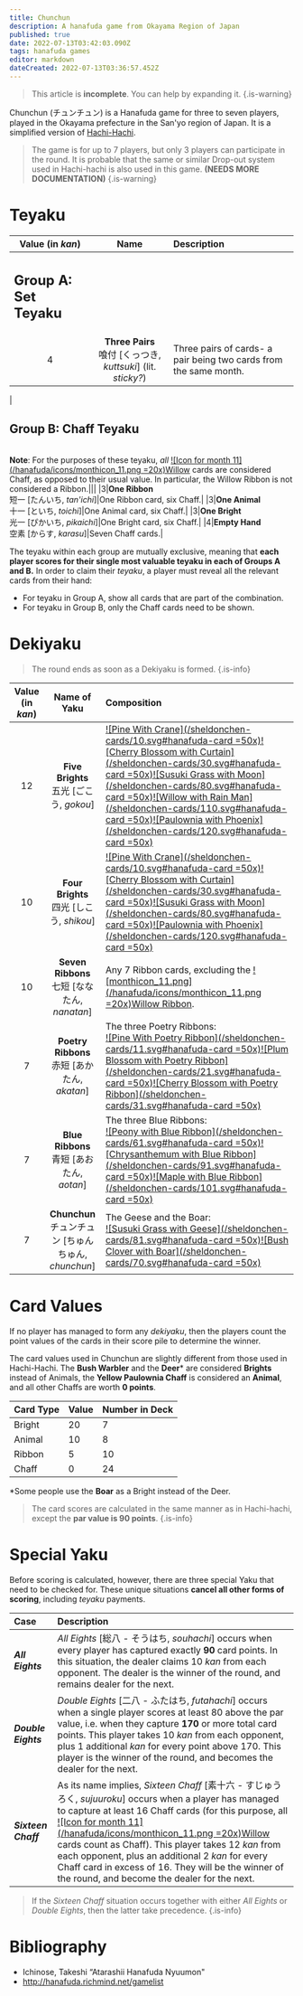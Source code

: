 ```yaml
---
title: Chunchun
description: A hanafuda game from Okayama Region of Japan
published: true
date: 2022-07-13T03:42:03.090Z
tags: hanafuda games
editor: markdown
dateCreated: 2022-07-13T03:36:57.452Z
---
```


>This article is **incomplete**. You can help by expanding it.
{.is-warning}

Chunchun (チュンチュン) is a Hanafuda game for three to seven players, played in the Okayama prefecture in the San'yo region of Japan. It is a simplified version of [Hachi-Hachi](/en/hanafuda/games/koi-koi).

> The game is for up to 7 players, but only 3 players can participate in the round. It is probable that the same or similar Drop-out system used in Hachi-hachi is also used in this game. **(NEEDS MORE DOCUMENTATION)**
{.is-warning}

# Teyaku

|Value (in *kan*)|Name|Description|
|:---:|:---:|:---|
|<h2 align="left">Group A: Set Teyaku</h2>|||
|4|**Three Pairs**<br/>喰付 [くっつき, *kuttsuki*] (lit. *sticky?*)|Three pairs of cards- a pair being two cards from the same month.|

|<h2 align="left">Group B: Chaff Teyaku</h2><br>**Note**: For the purposes of these teyaku, *all* [![Icon for month 11](/hanafuda/icons/monthicon_11.png =20x)Willow](/en/hanafuda/suits/willow) cards are considered Chaff, as opposed to their usual value. In particular, the Willow Ribbon is not considered a Ribbon.|||
|3|**One Ribbon**<br/>短一 [たんいち, *tan'ichi*]|One Ribbon card, six Chaff.|
|3|**One Animal**<br/>十一 [といち, *toichi*]|One Animal card, six Chaff.|
|3|**One Bright**<br/>光一 [ぴかいち, *pikaichi*]|One Bright card, six Chaff.|
|4|**Empty Hand**<br/>空素 [からす, *karasu*]|Seven Chaff cards.|

The teyaku within each group are mutually exclusive, meaning that **each player scores for their single most valuable teyaku in each of Groups A and B.** In order to claim their *teyaku*, a player must reveal all the relevant cards from their hand: 
* For teyaku in Group A, show all cards that are part of the combination. 
* For teyaku in Group B, only the Chaff cards need to be shown.

# Dekiyaku

> The round ends as soon as a Dekiyaku is formed.
{.is-info}

|Value (in *kan*)|Name of Yaku|Composition|
|:---:|:---:|:---|
|12|**Five Brights**<br/>五光 [ごこう, *gokou*] |[![Pine With Crane](/sheldonchen-cards/10.svg#hanafuda-card =50x)](/en/hanafuda/suits/pine#crane-with-sun)[![Cherry Blossom with Curtain](/sheldonchen-cards/30.svg#hanafuda-card =50x)](/en/hanafuda/suits/cherry-blossom#flower-viewing-curtain)[![Susuki Grass with Moon](/sheldonchen-cards/80.svg#hanafuda-card =50x)](/en/hanafuda/suits/susuki-grass#full-moon)[![Willow with Rain Man](/sheldonchen-cards/110.svg#hanafuda-card =50x)](/en/hanafuda/suits/willow#rain-man)[![Paulownia with Phoenix](/sheldonchen-cards/120.svg#hanafuda-card =50x)](/en/hanafuda/suits/paulownia#phoenix)|
|10|**Four Brights**<br/>四光 [しこう, *shikou*]|[![Pine With Crane](/sheldonchen-cards/10.svg#hanafuda-card =50x)](/en/hanafuda/suits/pine#crane-with-sun)[![Cherry Blossom with Curtain](/sheldonchen-cards/30.svg#hanafuda-card =50x)](/en/hanafuda/suits/cherry-blossom#flower-viewing-curtain)[![Susuki Grass with Moon](/sheldonchen-cards/80.svg#hanafuda-card =50x)](/en/hanafuda/suits/susuki-grass#full-moon)[![Paulownia with Phoenix](/sheldonchen-cards/120.svg#hanafuda-card =50x)](/en/hanafuda/suits/paulownia#phoenix)|
|10|**Seven Ribbons**<br/>七短 [ななたん, *nanatan*]|Any 7 Ribbon cards, excluding the [![monthicon_11.png](/hanafuda/icons/monthicon_11.png =20x)Willow Ribbon](/en/hanafuda/suits/willow#plain-ribbon).|
|7|**Poetry Ribbons**<br/>赤短 [あかたん, *akatan*]| The three Poetry Ribbons:<br>[![Pine With Poetry Ribbon](/sheldonchen-cards/11.svg#hanafuda-card =50x)](/en/hanafuda/suits/pine#poetry-ribbon)[![Plum Blossom with Poetry Ribbon](/sheldonchen-cards/21.svg#hanafuda-card =50x)](/en/hanafuda/suits/plum-blossom#poetry-ribbon)[![Cherry Blossom with Poetry Ribbon](/sheldonchen-cards/31.svg#hanafuda-card =50x)](/en/hanafuda/suits/cherry-blossom#poetry-ribbon)|
|7|**Blue Ribbons**<br/>青短 [あおたん, *aotan*]|The three Blue Ribbons:<br> [![Peony with Blue Ribbon](/sheldonchen-cards/61.svg#hanafuda-card =50x)](/en/hanafuda/suits/peony#blue-ribbon)[![Chrysanthemum with Blue Ribbon](/sheldonchen-cards/91.svg#hanafuda-card =50x)](/en/hanafuda/suits/chrysanthemum#blue-ribbon)[![Maple with Blue Ribbon](/sheldonchen-cards/101.svg#hanafuda-card =50x)](/en/hanafuda/suits/maple#blue-ribbon)|
|7|**Chunchun**<br/>チュンチュン [ちゅんちゅん, *chunchun*]|The Geese and the Boar:<br>[![Susuki Grass with Geese](/sheldonchen-cards/81.svg#hanafuda-card =50x)](/en/hanafuda/suits/susuki-grass#geese)[![Bush Clover with Boar](/sheldonchen-cards/70.svg#hanafuda-card =50x)](/en/hanafuda/suits/bush-clover#boar)|

# Card Values
If no player has managed to form any *dekiyaku*, then the players count the point values of the cards in their score pile to determine the winner.

The card values used in Chunchun are slightly different from those used in Hachi-Hachi. The **Bush Warbler** and the **Deer*** are considered **Brights** instead of Animals, the **Yellow Paulownia Chaff** is considered an **Animal**, and all other Chaffs are worth **0 points**.

| Card Type | Value | Number in Deck |
| --- | --- | --- |
| Bright | 20  | 7   |
| Animal | 10  | 8  |
| Ribbon | 5   | 10  |
| Chaff | 0   | 24  |

*Some people use the **Boar** as a Bright instead of the Deer.

> The card scores are calculated in the same manner as in Hachi-hachi, except the **par value is 90 points**.
{.is-info}

# Special Yaku
Before scoring is calculated, however, there are three special Yaku that need to be checked for. These unique situations **cancel all other forms of scoring**, including *teyaku* payments.

|Case|Description|
|:---|:---|
|***All Eights***|*All Eights* [総八 - そうはち, *souhachi*] occurs when every player has captured exactly **90** card points. In this situation, the dealer claims 10 *kan* from each opponent. The dealer is the winner of the round, and remains dealer for the next.|
|***Double Eights***|*Double Eights* [二八 - ふたはち, *futahachi*] occurs when a single player scores at least 80 above the par value, i.e. when they capture **170** or more total card points. This player takes 10 *kan* from each opponent, plus 1 additional *kan* for every point above 170. This player is the winner of the round, and becomes the dealer for the next.|
|***Sixteen Chaff***|As its name implies, *Sixteen Chaff* [素十六 - すじゅうろく, *sujuuroku*] occurs when a player has managed to capture at least 16 Chaff cards (for this purpose, all [![Icon for month 11](/hanafuda/icons/monthicon_11.png =20x)Willow](/en/hanafuda/suits/willow) cards count as Chaff). This player takes 12 *kan* from each opponent, plus an additional 2 *kan* for every Chaff card in excess of 16. They will be the winner of the round, and become the dealer for the next.|

> If the *Sixteen Chaff* situation occurs together with either *All Eights* or *Double Eights*, then the latter take precedence.
{.is-info}

# Bibliography
-   Ichinose, Takeshi “Atarashii Hanafuda Nyuumon"
- http://hanafuda.richmind.net/gamelist